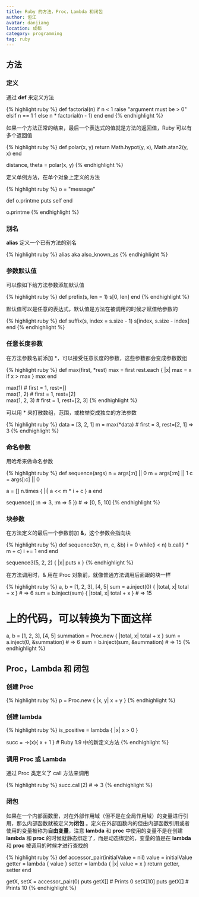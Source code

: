 ```yaml
---
title: Ruby 的方法，Proc，Lambda 和闭包
author: 但江
avatar: danjiang
location: 成都
category: programming
tag: ruby
---
```


## 方法

### 定义

通过 **def** 来定义方法

{% highlight ruby %}
def factorial(n)
  if n < 1
    raise "argument must be > 0"
  elsif n == 1
    1
  else
    n * factorial(n - 1)
  end
end
{% endhighlight %}

如果一个方法正常的结束，最后一个表达式的值就是方法的返回值，Ruby 可以有多个返回值

{% highlight ruby %}
def polar(x, y)
  return Math.hypot(y, x), Math.atan2(y, x)
end

distance, theta = polar(x, y)
{% endhighlight %}

定义单例方法，在单个对象上定义的方法

{% highlight ruby %}
o = "message"

def o.printme
  puts self
end

o.printme
{% endhighlight %}

### 别名

**alias** 定义一个已有方法的别名

{% highlight ruby %}
alias aka also_known_as
{% endhighlight %}

### 参数默认值

可以像如下给方法参数添加默认值

{% highlight ruby %}
def prefix(s, len = 1)
  s[0, len]
end
{% endhighlight %}

默认值可以是任意的表达式，默认值是方法在被调用的时候才赋值给参数的

{% highlight ruby %}
def suffix(s, index = s.size - 1)
  s[index, s.size - index]
end
{% endhighlight %}

### 任意长度参数

在方法参数名前添加 *，可以接受任意长度的参数，这些参数都会变成参数数组

{% highlight ruby %}
def max(first, *rest)
  max = first
  rest.each { |x| max = x if x > max }
  max
end

max(1)       # first = 1, rest=[]   
max(1, 2)    # first = 1, rest=[2]  
max(1, 2, 3) # first = 1, rest=[2, 3]
{% endhighlight %}

可以用 * 来打散数组，范围，或枚举变成独立的方法参数

{% highlight ruby %}
data = [3, 2, 1]
m = max(*data) # first = 3, rest=[2, 1] => 3
{% endhighlight %}

### 命名参数

用哈希来做命名参数

{% highlight ruby %}
def sequence(args)
  n = args[:n] || 0
  m = args[:m] || 1
  c = args[:c] || 0

  a = []
  n.times { |i| a << m * i + c }
  a
end

sequence({ :n => 3, :m => 5 }) # => [0, 5, 10]
{% endhighlight %}

### 块参数

在方法定义的最后一个参数前加 **&**，这个参数会指向块

{% highlight ruby %}
def sequence3(n, m, c, &b)
  i = 0
  while(i < n)
    b.call(i * m + c) 
    i += 1
  end
end

sequence3(5, 2, 2) { |x| puts x }
{% endhighlight %}

在方法调用时，& 用在 Proc 对象前，就像普通方法调用后面跟的块一样

{% highlight ruby %}
a, b = [1, 2, 3], [4, 5]
sum = a.inject(0) { |total, x| total + x } # => 6
sum = b.inject(sum) { |total, x| total + x } # => 15

# 上的代码，可以转换为下面这样

a, b = [1, 2, 3], [4, 5]
summation = Proc.new { |total, x| total + x }
sum = a.inject(0, &summation) # => 6
sum = b.inject(sum, &summation) # => 15
{% endhighlight %}

## Proc，Lambda 和 闭包

### 创建 Proc

{% highlight ruby %}
p = Proc.new { |x, y| x + y }
{% endhighlight %}

### 创建 lambda

{% highlight ruby %}
is_positive = lambda { |x| x > 0 }

succ = ->(x){ x + 1 } # Ruby 1.9 中的新定义方法
{% endhighlight %}

### 调用 Proc 或 Lambda

通过 Proc 类定义了 call 方法来调用

{% highlight ruby %}
succ.call(2) # => 3
{% endhighlight %}

### 闭包

如果在一个内部函数里，对在外部作用域（但不是在全局作用域）的变量进行引用，那么内部函数就被定义为**闭包** 。定义在外部函数内的但由内部函数引用或者使用的变量被称为**自由变量**，注意 **lambda** 和 **proc** 中使用的变量不是在创建 **lambda** 和 **proc** 的时候就静态绑定了，而是动态绑定的，变量的值是在 **lambda** 和 **proc** 被调用的时候才进行查找的

{% highlight ruby %}
def accessor_pair(initialValue = nil)
  value = initialValue
  getter = lambda { value }
  setter = lambda { |x| value = x }
  return getter, setter
end

getX, setX = accessor_pair(0)
puts getX[] # Prints 0
setX[10]
puts getX[] # Prints 10
{% endhighlight %}
